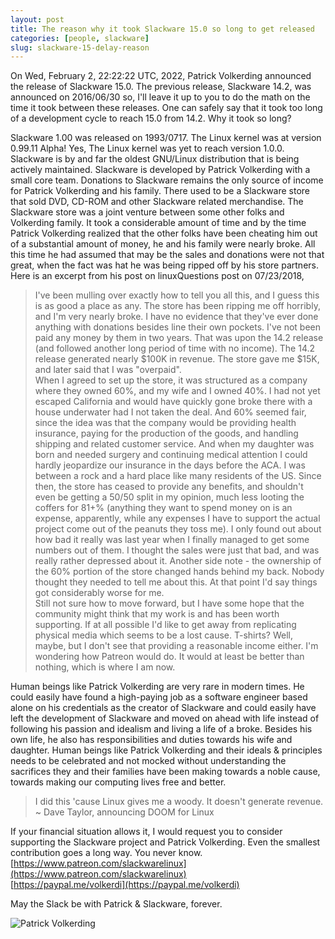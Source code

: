 ```yaml
---
layout: post
title: The reason why it took Slackware 15.0 so long to get released
categories: [people, slackware]
slug: slackware-15-delay-reason
---
```


On Wed, February 2, 22:22:22 UTC, 2022, Patrick Volkerding announced the release of Slackware 15.0. The previous release, Slackware 14.2, was announced on 2016/06/30 so, I'll leave it up to you to do the math on the time it took between these releases. One can safely say that it took too long of a development cycle to reach 15.0 from 14.2. Why it took so long?  
<!--more-->

Slackware 1.00 was released on 1993/0717. The Linux kernel was at version 0.99.11 Alpha! Yes, The Linux kernel was yet to reach version 1.0.0. Slackware is by and far the oldest GNU/Linux distribution that is being actively maintained. Slackware is developed by Patrick Volkerding with a small core team. Donations to Slackware remains the only source of income for Patrick Volkerding and his family. There used to be a Slackware store that sold DVD, CD-ROM and other Slackware related merchandise. The Slackware store was a joint venture between some other folks and Volkerding family. It took a considerable amount of time and by the time Patrick Volkerding realized that the other folks have been cheating him out of a substantial amount of money, he and his family were nearly broke. All this time he had assumed that may be the sales and donations were not that great, when the fact was hat he was being ripped off by his store partners. Here is an excerpt from his post on linuxQuestions post on 07/23/2018,  

> I've been mulling over exactly how to tell you all this, and I guess this is as good a place as any. The store has been ripping me off horribly, and I'm very nearly broke. I have no evidence that they've ever done anything with donations besides line their own pockets. I've not been paid any money by them in two years. That was upon the 14.2 release (and followed another long period of time with no income). The 14.2 release generated nearly $100K in revenue. The store gave me $15K, and later said that I was "overpaid".  
When I agreed to set up the store, it was structured as a company where they owned 60%, and my wife and I owned 40%. I had not yet escaped California and would have quickly gone broke there with a house underwater had I not taken the deal. And 60% seemed fair, since the idea was that the company would be providing health insurance, paying for the production of the goods, and handling shipping and related customer service. And when my daughter was born and needed surgery and continuing medical attention I could hardly jeopardize our insurance in the days before the ACA. I was between a rock and a hard place like many residents of the US. Since then, the store has ceased to provide any benefits, and shouldn't even be getting a 50/50 split in my opinion, much less looting the coffers for 81+% (anything they want to spend money on is an expense, apparently, while any expenses I have to support the actual project come out of the peanuts they toss me). I only found out about how bad it really was last year when I finally managed to get some numbers out of them. I thought the sales were just that bad, and was really rather depressed about it. Another side note - the ownership of the 60% portion of the store changed hands behind my back. Nobody thought they needed to tell me about this. At that point I'd say things got considerably worse for me.  
Still not sure how to move forward, but I have some hope that the community might think that my work is and has been worth supporting. If at all possible I'd like to get away from replicating physical media which seems to be a lost cause. T-shirts? Well, maybe, but I don't see that providing a reasonable income either. I'm wondering how Patreon would do. It would at least be better than nothing, which is where I am now.  

Human beings like Patrick Volkerding are very rare in modern times. He could easily have found a high-paying job as a software engineer based alone on his credentials as the creator of Slackware and could easily have left the development of Slackware and moved on ahead with life instead of following his passion and idealism and living a life of a broke. Besides his own life, he also has responsibilities and duties towards his wife and daughter. Human beings like Patrick Volkerding and their ideals & principles needs to be celebrated and not mocked without understanding the sacrifices they and their families have been making towards a noble cause, towards making our computing lives free and better.  

> I did this 'cause Linux gives me a woody. It doesn't generate revenue.  
~ Dave Taylor, announcing DOOM for Linux  

If your financial situation allows it, I would request you to consider supporting the Slackware project and Patrick Volkerding. Even the smallest contribution goes a long way. You never know.  
[https://www.patreon.com/slackwarelinux](https://www.patreon.com/slackwarelinux)  
[https://paypal.me/volkerdi](https://paypal.me/volkerdi)  

May the Slack be with Patrick & Slackware, forever.  

![Patrick Volkerding](https://raw.githubusercontent.com/hakerdefo/hakerdefo.github.io/main/assets/image/patrick_volkerding.webp "Patrick Volkerding")  
